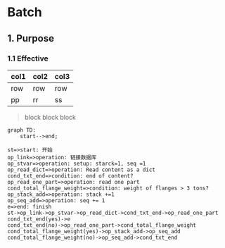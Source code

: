 # Batch
## 1. Purpose
### 1.1 Effective

|col1|col2|col3|
|---|---|---|
|row|row|row|
|pp|rr|ss|

> block
> block
> block



``` mermaid
graph TD:
    start-->end;
```

``` flow
st=>start: 开始
op_link=>operation: 链接数据库
op_stvar=>operation: setup: starck=1, seq =1
op_read_dict=>operation: Read content as a dict
cond_txt_end=>condition: end of content?
op_read_one_part=>operation: read one part
cond_total_flange_weight=>condition: weight of flanges > 3 tons?
op_stack_add=>operation: stack +=1
op_seq_add=>operation: seq += 1
e=>end: finish
st->op_link->op_stvar->op_read_dict->cond_txt_end->op_read_one_part
cond_txt_end(yes)->e
cond_txt_end(no)->op_read_one_part->cond_total_flange_weight
cond_total_flange_weight(yes)->op_stack_add->op_seq_add
cond_total_flange_weight(no)->op_seq_add->cond_txt_end
```